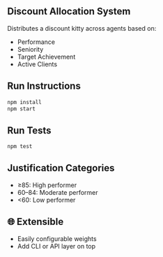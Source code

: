 ##  Discount Allocation System

Distributes a discount kitty across agents based on:
- Performance
- Seniority
- Target Achievement
- Active Clients

##  Run Instructions

```bash
npm install
npm start
```

## Run Tests

```bash
npm test
```

##  Justification Categories

- ≥85: High performer
- 60–84: Moderate performer
- <60: Low performer

## 🌐 Extensible
- Easily configurable weights
- Add CLI or API layer on top
